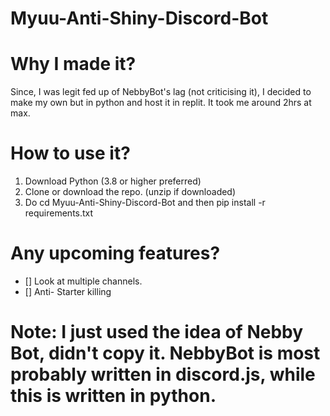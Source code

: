 # Myuu-Anti-Shiny-Discord-Bot

# Why I made it?
Since, I was legit fed up of NebbyBot's lag (not criticising it), I decided to make my own but in python and host it in replit. It took me around 2hrs at max. 

# How to use it?
1. Download Python (3.8 or higher preferred)
2. Clone or download the repo. (unzip if downloaded)
3. Do cd Myuu-Anti-Shiny-Discord-Bot and then pip install -r requirements.txt

# Any upcoming features?
- [] Look at multiple channels.
- [] Anti- Starter killing

# Note: I just used the idea of Nebby Bot, didn't copy it. NebbyBot is most probably written in discord.js, while this is written in python. 
